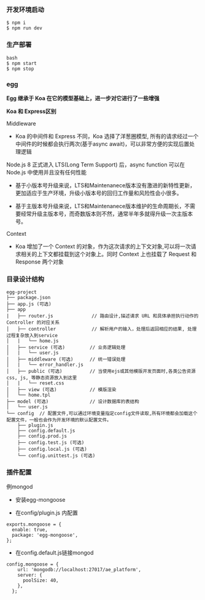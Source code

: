 ### 开发环境启动

```
$ npm i
$ npm run dev
```
### 生产部署

```
bash
$ npm start
$ npm stop
```

### egg

**Egg 继承于 Koa 在它的模型基础上，进一步对它进行了一些增强**

**Koa 和 Express区别**

Middleware

- Koa 的中间件和 Express 不同，Koa 选择了洋葱圈模型, 所有的请求经过一个中间件的时候都会执行两次(基于async await)，可以非常方便的实现后置处理逻辑

Node.js 8 正式进入 LTS(Long Term Support) 后，async function 可以在 Node.js 中使用并且没有任何性能

- 基于小版本号升级来说，LTS和Maintenanece版本没有激进的新特性更新，更加适应于生产环境，升级小版本号的回归工作量和风险性会小很多。

- 基于主版本号升级来说，LTS和Maintenanece版本维护的生命周期长，不需要经常升级主版本号，而奇数版本则不然，通常半年多就得升级一次主版本号。

Context

- Koa 增加了一个 Context 的对象，作为这次请求的上下文对象,可以将一次请求相关的上下文都挂载到这个对象上。同时 Context 上也挂载了 Request 和 Response 两个对象

### 目录设计结构

```
egg-project
├── package.json
├── app.js (可选)
├── app
|   ├── router.js              // 路由设计,描述请求 URL 和具体承担执行动作的 Controller 的对应关系
│   ├── controller             // 解析用户的输入，处理后返回相应的结果, 处理过程复杂放入到service
│   |   └── home.js
│   ├── service (可选)         // 业务逻辑处理
│   |   └── user.js
│   ├── middleware (可选)      // 统一错误处理
│   |   └── error_handler.js
│   ├── public (可选)          // 当使用ejs或其他模版开发页面时,各类公告资源css, js, 等静态资源放入到这里
│   |   └── reset.css
│   ├── view (可选)            // 模版渲染
│   └── home.tpl
├── model (可选)               // 设计数据库的表结构
│   └── user.js
└── config  // 配置文件,可以通过环境变量指定config文件读取,所有环境都会加载这个配置文件，一般也会作为开发环境的默认配置文件。
    ├── plugin.js
    ├── config.default.js
    ├── config.prod.js
    ├── config.test.js (可选)
    ├── config.local.js (可选)
    └── config.unittest.js (可选)

```

### 插件配置

例mongod

- 安装egg-mongoose

- 在config/plugin.js 内配置

```
exports.mongoose = {
  enable: true,
  package: 'egg-mongoose',
};
```

- 在config.default.js链接mongod

```
config.mongoose = {
    url: 'mongodb://localhost:27017/ae_platform',
    server: {
      poolSize: 40,
    },
  };
```
